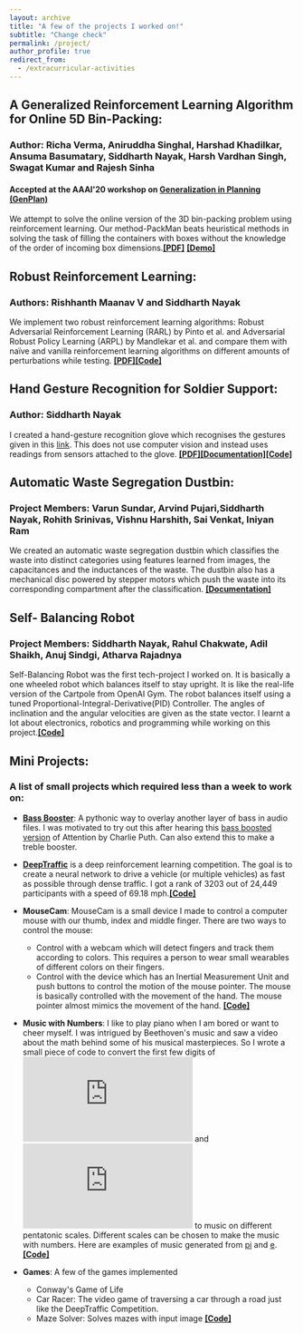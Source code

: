 ```yaml
---
layout: archive
title: "A few of the projects I worked on!"
subtitle: "Change check"
permalink: /project/
author_profile: true
redirect_from:
  - /extracurricular-activities
---
```


## A Generalized Reinforcement Learning Algorithm for Online 5D Bin-Packing:
### Author: Richa Verma, Aniruddha Singhal, Harshad Khadilkar, Ansuma Basumatary, Siddharth Nayak, Harsh Vardhan Singh, Swagat Kumar and Rajesh Sinha
#### Accepted at the AAAI'20 workshop on [Generalization in Planning (GenPlan)](https://sites.google.com/view/genplan20/home/accepted-papers?authuser=0)
We attempt to solve the online version of the 3D bin-packing problem using reinforcement learning. Our method-PackMan beats heuristical methods in solving the task of filling the containers with boxes without the knowledge of the order of incoming box dimensions.[**[PDF]**](https://drive.google.com/file/u/1/d/1XjGhJ_4zmKgbX37RikYqVWMkGC_hYTF4/view?usp=sharing) [**[Demo]**](https://drive.google.com/file/d/1vsZ5iZTnsQI76zvZ6CLopwNTYL6vDvG_/view?usp=sharing)

## Robust Reinforcement Learning:
### Authors: Rishhanth Maanav V and **Siddharth Nayak**
We implement two robust reinforcement learning algorithms: Robust Adversarial Reinforcement Learning (RARL) by Pinto et al. and Adversarial Robust Policy Learning (ARPL) by Mandlekar et al. and compare them with na&iuml;ve and vanilla reinforcement learning algorithms on different amounts of perturbations while testing.
[**[PDF]**](https://drive.google.com/file/d/1O04b-M3DCbFz4kAHzHdzxD9DLBO6Khbn/view?usp=sharing)[**[Code]**](https://github.com/nsidn98/Robust-Reinforcement-Learning)

## Hand Gesture Recognition for Soldier Support:
### Author: **Siddharth Nayak**

I created a hand-gesture recognition glove which recognises the gestures given in this [link](https://github.com/nsidn98/Gesture-Recognition/blob/master/Images/gestures.jpg). This does not use computer vision and instead uses readings from sensors attached to the glove.
[**[PDF]**](https://drive.google.com/file/d/1Hs3rmz6wCDWJ5HbGBlTW_ZID8fiIiPC6/view?usp=sharing)[**[Documentation]**](https://github.com/nsidn98/Gesture-Recognition/blob/master/README.md)[**[Code]**](https://github.com/nsidn98/Gesture-Recognition)

## Automatic Waste Segregation Dustbin:
### Project Members: Varun Sundar, Arvind Pujari,**Siddharth Nayak**, Rohith Srinivas, Vishnu Harshith, Sai Venkat, Iniyan Ram
We created an automatic waste segregation dustbin which classifies the waste into distinct categories using features learned from images, the capacitances and the inductances of the waste. The dustbin also has a mechanical disc powered by stepper motors which push the waste into its corresponding compartment after the classification.
[**[Documentation]**](https://drive.google.com/file/d/178VnadP2o9sCO6stPFOkq8jVb0PkeQId/view?usp=sharing)


## Self- Balancing Robot
### Project Members: **Siddharth Nayak**, Rahul Chakwate, Adil Shaikh, Anuj Sindgi, Atharva Rajadnya
Self-Balancing Robot was the first tech-project I worked on. It is basically a one wheeled robot which balances itself to stay upright. It is like the real-life version of the Cartpole from OpenAI Gym. The robot balances itself using a tuned Proportional-Integral-Derivative(PID) Controller. The angles of inclination and the angular velocities are given as the state vector. I learnt a lot about electronics, robotics and programming while working on this project.[**[Code]**](https://github.com/nsidn98/One-Wheeled-Balancing-Robot)


## Mini Projects:
### A list of small projects which required less than a week to work on:
* [**Bass Booster**](https://github.com/nsidn98/Bass-Booster): A pythonic way to overlay another layer of bass in audio files. I was motivated to try out this after hearing this [bass boosted version](https://www.youtube.com/watch?v=VmITSg23CTY) of Attention by Charlie Puth. Can also extend this to make a treble booster.

* [**DeepTraffic**](https://selfdrivingcars.mit.edu/deeptraffic/) is a deep reinforcement learning competition. The goal is to create a neural network to drive a vehicle (or multiple vehicles) as fast as possible through dense traffic. I got a rank of 3203 out of 24,449 participants with a speed of 69.18 mph.[**[Code]**](https://github.com/nsidn98/DeepTraffic-MIT)

* **MouseCam**: MouseCam is a small device I made to control a computer mouse with our thumb, index and middle finger. There are two ways to control the mouse:
  - Control with a webcam which will detect fingers and track them according to colors. This requires a person to wear small wearables of different colors on their fingers. 
  - Control with the device which has an Inertial Measurement Unit and push buttons to control the motion of the mouse pointer. 
The mouse is basically controlled with the movement of the hand. The mouse pointer almost mimics the movement of the hand. [**[Code]**](https://github.com/nsidn98/Mouse-cam)

* **Music with Numbers**: I like to play piano when I am bored or want to cheer myself. I was intrigued by Beethoven's music and saw a video about the math behind some of his musical masterpieces. So I wrote a small piece of code to convert the first few digits of ![pi](http://latex.codecogs.com/gif.latex?%5Cpi) and ![e](http://latex.codecogs.com/gif.latex?e) to music on different pentatonic scales. Different scales can be chosen to make the music with numbers. Here are examples of music generated from [pi](https://drive.google.com/file/d/1xqlR9W704Lurq1qHxuNgQ2DjXlNhA3L8/view?usp=sharing) and [e](https://drive.google.com/file/d/1BCA1s1jsqApCm0oZtBV60-okhJHtmDkn/view?usp=sharing). [**[Code]**](https://github.com/nsidn98/Music-with-numbers)

* **Games**: A few of the games implemented 
  - Conway's Game of Life
  - Car Racer: The video game of traversing a car through a road just like the DeepTraffic Competition.
  - Maze Solver: Solves mazes with input image
  [**[Code]**](https://github.com/nsidn98/Games)